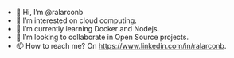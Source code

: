 - 👋 Hi, I’m @ralarconb
- 👀 I’m interested on cloud computing.
- 🌱 I’m currently learning Docker and Nodejs.
- 💞️ I’m looking to collaborate in Open Source projects.
- 📫 How to reach me? On https://www.linkedin.com/in/ralarconb.

<!---
ralarconb/ralarconb is a ✨ special ✨ repository because its `README.md` (this file) appears on your GitHub profile.
You can click the Preview link to take a look at your changes.
--->
